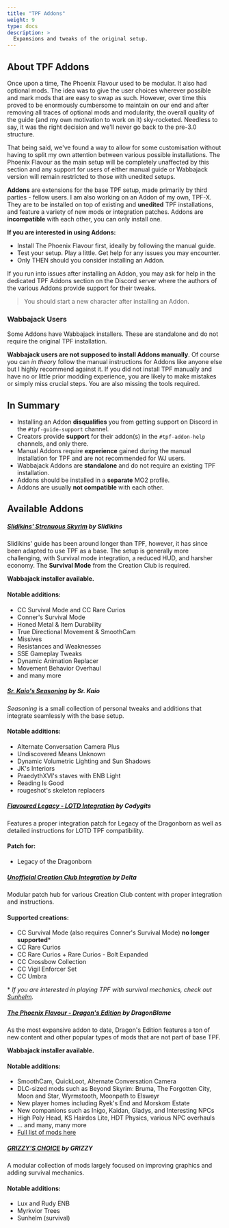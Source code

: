 ```yaml
---
title: "TPF Addons"
weight: 9
type: docs
description: >
  Expansions and tweaks of the original setup.
---
```


## About TPF Addons

Once upon a time, The Phoenix Flavour used to be modular. It also had optional mods. The idea was to give the user choices wherever possible and mark mods that are easy to swap as such. However, over time this proved to be enormously cumbersome to maintain on our end and after removing all traces of optional mods and modularity, the overall quality of the guide (and my own motivation to work on it) sky-rocketed. Needless to say, it was the right decision and we'll never go back to the pre-3.0 structure.

That being said, we've found a way to allow for some customisation without having to split my own attention between various possible installations. The Phoenix Flavour as the main setup will be completely unaffected by this section and any support for users of either manual guide or Wabbajack version will remain restricted to those with unedited setups.

**Addons** are extensions for the base TPF setup, made primarily by third parties - fellow users. I am also working on an Addon of my own, TPF-X. They are to be installed on top of existing and **unedited** TPF installations, and feature a variety of new mods or integration patches. Addons are **incompatible** with each other, you can only install one.

**If you are interested in using Addons:**

- Install The Phoenix Flavour first, ideally by following the manual guide.
- Test your setup. Play a little. Get help for any issues you may encounter.
- Only THEN should you consider installing an Addon.

If you run into issues after installing an Addon, you may ask for help in the dedicated TPF Addons section on the Discord server where the authors of the various Addons provide support for their tweaks.

> You should start a new character after installing an Addon.

### Wabbajack Users

Some Addons have Wabbajack installers. These are standalone and do not require the original TPF installation.

**Wabbajack users are not supposed to install Addons manually**. Of course you can *in theory* follow the manual instructions for Addons like anyone else but I highly recommend against it. If you did not install TPF manually and have no or little prior modding experience, you are likely to make mistakes or simply miss crucial steps. You are also missing the tools required.

## In Summary

- Installing an Addon **disqualifies** you from getting support on Discord in the `#tpf-guide-support` channel.
- Creators provide **support** for their addon(s) in the `#tpf-addon-help` channels, and only there.
- Manual Addons require **experience** gained during the manual installation for TPF and are not recommended for WJ users.
- Wabbajack Addons are **standalone** and do not require an existing TPF installation.
- Addons should be installed in a **separate** MO2 profile.
- Addons are usually **not compatible** with each other.

## Available Addons

##### [Slidikins' Strenuous Skyrim](https://www.nexusmods.com/skyrimspecialedition/mods/53939) by Slidikins

Slidikins' guide has been around longer than TPF, however, it has since been adapted to use TPF as a base. The setup is generally more challenging, with Survival mode integration, a reduced HUD, and harsher economy. The **Survival Mode** from the Creation Club is required.

**Wabbajack installer available.**

#### Notable additions:

- CC Survival Mode and CC Rare Curios
- Conner's Survival Mode
- Honed Metal & Item Durability
- True Directional Movement & SmoothCam
- Missives
- Resistances and Weaknesses
- SSE Gameplay Tweaks
- Dynamic Animation Replacer
- Movement Behavior Overhaul
- and many more

##### [Sr. Kaio's Seasoning](https://github.com/caiobraz/sr.kaio-seasoning) by Sr. Kaio

*Seasoning* is a small collection of personal tweaks and additions that integrate seamlessly with the base setup.

#### Notable additions:

- Alternate Conversation Camera Plus
- Undiscovered Means Unknown
- Dynamic Volumetric Lighting and Sun Shadows
- JK's Interiors
- PraedythXVI's staves with ENB Light
- Reading Is Good
- rougeshot's skeleton replacers

##### [Flavoured Legacy - LOTD Integration](https://www.nexusmods.com/skyrimspecialedition/mods/45777) by Codygits

Features a proper integration patch for Legacy of the Dragonborn as well as detailed instructions for LOTD TPF compatibility.

#### Patch for:

- Legacy of the Dragonborn

##### [Unofficial Creation Club Integration](https://www.nexusmods.com/skyrimspecialedition/mods/45830) by Delta

Modular patch hub for various Creation Club content with proper integration and instructions.

#### Supported creations:

- CC Survival Mode (also requires Conner's Survival Mode) **no longer supported***
- CC Rare Curios
- CC Rare Curios + Rare Curios - Bolt Expanded
- CC Crossbow Collection
- CC Vigil Enforcer Set
- CC Umbra

\* *If you are interested in playing TPF with survival mechanics, check out [Sunhelm](https://www.nexusmods.com/skyrimspecialedition/mods/39414).*

##### [The Phoenix Flavour - Dragon's Edition](https://www.nexusmods.com/skyrimspecialedition/mods/51973) by DragonBlame

As the most expansive addon to date, Dragon's Edition features a ton of new content and other popular types of mods that are not part of base TPF.

**Wabbajack installer available.**

#### Notable additions:

- SmoothCam, QuickLoot, Alternate Conversation Camera
- DLC-sized mods such as Beyond Skyrim: Bruma, The Forgotten City, Moon and Star, Wyrmstooth, Moonpath to Elsweyr
- New player homes including Ryek's End and Morskom Estate
- New companions such as Inigo, Kaidan, Gladys, and Interesting NPCs
- High Poly Head, KS Hairdos Lite, HDT Physics, various NPC overhauls
- ... and many, many more
- [Full list of mods here](https://loadorderlibrary.com/lists/the-phoenix-flavour-dragons-edition)

##### [GRIZZY'S CHOICE](https://www.nexusmods.com/skyrimspecialedition/mods/54281) by GRIZZY

A modular collection of mods largely focused on improving graphics and adding survival mechanics.

#### Notable additions:

- Lux and Rudy ENB
- Myrkvior Trees
- Sunhelm (survival)